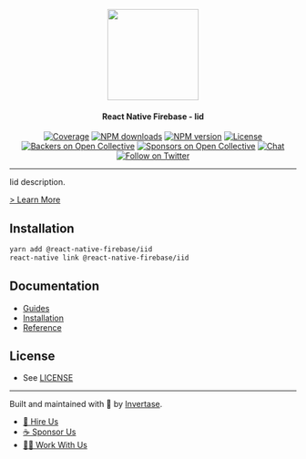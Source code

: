 <p align="center">
  <a href="https://invertase.io/oss/react-native-firebase">
    <img width="160px" src="https://i.imgur.com/JIyBtKW.png"><br/>
  </a>
  <h4 align="center">React Native Firebase - Iid</h2>
</p>

<p align="center">
  <a href="https://api.rnfirebase.io/coverage/iid/detail"><img src="https://api.rnfirebase.io/coverage/iid/badge?style=flat-square" alt="Coverage"></a>
  <a href="https://www.npmjs.com/package/@react-native-firebase/iid"><img src="https://img.shields.io/npm/dm/@react-native-firebase/iid.svg?style=flat-square" alt="NPM downloads"></a>
  <a href="https://www.npmjs.com/package/@react-native-firebase/iid"><img src="https://img.shields.io/npm/v/@react-native-firebase/iid.svg?style=flat-square" alt="NPM version"></a>
  <a href="/LICENSE"><img src="https://img.shields.io/npm/l/react-native-firebase.svg?style=flat-square" alt="License"></a>
  <a href="#backers"><img src="https://opencollective.com/react-native-firebase/backers/badge.svg?style=flat-square" alt="Backers on Open Collective"></a>
  <a href="#sponsors"><img src="https://opencollective.com/react-native-firebase/sponsors/badge.svg?style=flat-square" alt="Sponsors on Open Collective"></a>
  <a href="https://discord.gg/C9aK28N"><img src="https://img.shields.io/discord/295953187817521152.svg?logo=discord&style=flat-square&colorA=7289da&label=discord" alt="Chat"></a>
  <a href="https://twitter.com/rnfirebase"><img src="https://img.shields.io/twitter/follow/rnfirebase.svg?style=social&label=Follow" alt="Follow on Twitter"></a>
</p>

----

Iid description.

[> Learn More](https://firebase.google.com/products/iid/)

## Installation

```bash
yarn add @react-native-firebase/iid
react-native link @react-native-firebase/iid
```

## Documentation

 - [Guides](#TODO)
 - [Installation](#TODO)
 - [Reference](#TODO)

## License

- See [LICENSE](/LICENSE)

----

Built and maintained with 💛 by [Invertase](https://invertase.io). 

- [💼 Hire Us](https://invertase.io/hire-us)
- [☕️ Sponsor Us](https://opencollective.com/react-native-firebase)
- [👩‍💻 Work With Us](https://invertase.io/jobs)
